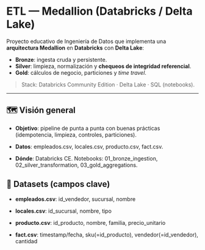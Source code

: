 # ETL — Medallion (Databricks / Delta Lake)

Proyecto educativo de Ingeniería de Datos que implementa una **arquitectura Medallion** en **Databricks** con **Delta Lake**:

- **Bronze**: ingesta cruda y persistente.  
- **Silver**: limpieza, normalización y **chequeos de integridad referencial**.  
- **Gold**: cálculos de negocio, particiones y *time travel*.

> Stack: Databricks Community Edition · Delta Lake · SQL (notebooks).

---

## 🗺️ Visión general


- **Objetivo**: pipeline de punta a punta con buenas prácticas (idempotencia, limpieza, controles, particiones).

- **Datos**: empleados.csv, locales.csv, producto.csv, fact.csv.

- **Dónde**: Databricks CE. Notebooks: 01_bronze_ingestion, 02_silver_transformation, 03_gold_aggregations.

## 🧪 Datasets (campos clave)

- **empleados.csv**: id_vendedor, sucursal, nombre

- **locales.csv**: id_sucursal, nombre, tipo

- **producto.csv**: id_producto, nombre, familia, precio_unitario

- **fact.csv**: timestamp/fecha, sku(=id_producto), vendedor(=id_vendedor), cantidad
